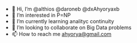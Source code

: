 - 👋 Hi, I’m @althios @daroneb @dxAhyoryaxb
- 👀 I’m interested in P=NP
- 🌱 I’m currently learning analityc continuity
- 💞️ I’m looking to collaborate on Big Data problems
- 📫 How to reach me ahyorya@gmail.com

<!---
althios/althios is a ✨ special ✨ repository because its `README.md` (this file) appears on your GitHub profile.
You can click the Preview link to take a look at your changes.
--->
